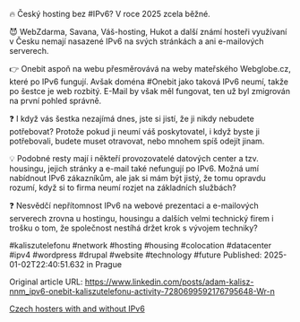 🔥 Český hosting bez #IPv6? V roce 2025 zcela běžné.


😈 WebZdarma, Savana, Váš-hosting, Hukot a další známí hosteři využívaní v Česku nemají nasazené IPv6 na svých stránkách a ani e-mailových serverech.


👉 Onebit aspoň na webu přesměrovává na weby mateřského Webglobe.cz, které po IPv6 fungují. Avšak doména #Onebit jako taková IPv6 neumí, takže po šestce je web rozbitý. E-Mail by však měl fungovat, ten už byl zmigrován na první pohled správně.


❓ I když vás šestka nezajímá dnes, jste si jistí, že ji nikdy nebudete potřebovat? Protože pokud ji neumí váš poskytovatel, i když byste ji potřebovali, budete muset otravovat, nebo mnohem spíš odejít jinam.


💡 Podobné resty mají i někteří provozovatelé datových center a tzv. housingu, jejich stránky a e-mail také nefungují po IPv6. Možná umí nabídnout IPv6 zákazníkům, ale jak si mám být jistý, že tomu opravdu rozumí, když si to firma neumí rozjet na základních službách?


❓ Nesvědčí nepřítomnost IPv6 na webové prezentaci a e-mailových serverech zrovna u hostingu, housingu a dalších velmi technický firem i trošku o tom, že společnost nestíhá držet krok s vývojem techniky?


#kaliszutelefonu #network #hosting #housing #colocation #datacenter #ipv4 #wordpress #drupal #website #technology #future
Published: 2025-01-02T22:40:51.632 in Prague

Original article URL: https://www.linkedin.com/posts/adam-kalisz-nnm_ipv6-onebit-kaliszutelefonu-activity-7280699592176795648-Wr-n

[Czech hosters with and without IPv6](./media/czech-hosters-without-ipv6.png)